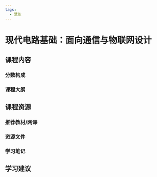```yaml
---
tags:
  - 慧能
---
```


# 现代电路基础：面向通信与物联网设计

## 课程内容

### 分数构成

### 课程大纲



## 课程资源

### 推荐教材/网课

### 资源文件

### 学习笔记

## 学习建议




